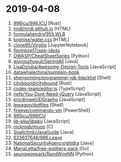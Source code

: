 # 2019-04-08

1. [996icu/996.ICU](https://github.com/996icu/996.ICU "Repo for counting stars and contributing. Press F to pay respect to glorious developers.") [Rust]
2. [nndl/nndl.github.io](https://github.com/nndl/nndl.github.io "《神经网络与深度学习》 Neural Network and Deep Learning") [HTML]
3. [formulahendry/955.WLB](https://github.com/formulahendry/955.WLB "955 不加班的公司名单") 
4. [kognise/water.css](https://github.com/kognise/water.css "A just-add-css collection of styles to make simple websites just a little nicer") [HTML]
5. [clone95/Virgilio](https://github.com/clone95/Virgilio "Your new Mentor for Data Science E-Learning.") [JupyterNotebook]
6. [florinpop17/app-ideas](https://github.com/florinpop17/app-ideas "A Collection of application ideas which can be used to improve your coding skills.") 
7. [OWASP/CheatSheetSeries](https://github.com/OWASP/CheatSheetSeries "The OWASP Cheat Sheet Series was created to provide a concise collection of high value information on specific application security topics.") [Python]
8. [wuyouzhuguli/SpringAll](https://github.com/wuyouzhuguli/SpringAll "循序渐进，学习Spring Boot、Spring Boot & Shiro、Spring Cloud和Spring Security，博客Spring系列源码") [Java]
9. [LisaDziuba/Awesome-Design-Tools](https://github.com/LisaDziuba/Awesome-Design-Tools "The best design tools for everything 👉") [JavaScript]
10. [datawhalechina/pumpkin-book](https://github.com/datawhalechina/pumpkin-book "《机器学习》（西瓜书）公式推导解析，在线阅读地址：https://datawhalechina.github.io/pumpkin-book") 
11. [shengxinjing/programmer-job-blacklist](https://github.com/shengxinjing/programmer-job-blacklist "🙈程序员找工作黑名单，换工作和当技术合伙人需谨慎啊 更新有赞") [Shell]
12. [citybound/citybound](https://github.com/citybound/citybound "A work-in-progress, open-source, multi-player city simulation game.") [Rust]
13. [codex-team/editor.js](https://github.com/codex-team/editor.js "A block-styled editor with clean JSON output") [TypeScript]
14. [nefe/You-Dont-Need-jQuery](https://github.com/nefe/You-Dont-Need-jQuery "Examples of how to do query, style, dom, ajax, event etc like jQuery with plain javascript.") [JavaScript]
15. [ericdrowell/ElGrapho](https://github.com/ericdrowell/ElGrapho "") [JavaScript]
16. [lewagon/dotfiles](https://github.com/lewagon/dotfiles "Default configuration for Le Wagon's students") [Shell]
17. [fireeye/commando-vm](https://github.com/fireeye/commando-vm "Complete Mandiant Offensive VM (Commando VM), the first full Windows-based penetration testing virtual machine distribution. The security community recognizes Kali Linux as the go-to penetration testing platform for those that prefer Linux. Commando VM is for penetration testers that prefer Windows. We know that building a Windows penetration te…") [PowerShell]
18. [995icu/996ICU](https://github.com/995icu/996ICU "996ICU 995ICU 工作996 生病ICU 加班不规范 亲人两行泪") 
19. [lib-pku/libpku](https://github.com/lib-pku/libpku "北京大学课程资料整理") [JavaScript]
20. [nickmqb/muon](https://github.com/nickmqb/muon "Modern low-level programming language") [C]
21. [Snailclimb/JavaGuide](https://github.com/Snailclimb/JavaGuide "【Java学习+面试指南】 一份涵盖大部分Java程序员所需要掌握的核心知识。") [Java]
22. [623637646/996.Leave](https://github.com/623637646/996.Leave "逃离996") 
23. [NationalSecurityAgency/ghidra](https://github.com/NationalSecurityAgency/ghidra "Ghidra is a software reverse engineering (SRE) framework") [Java]
24. [MariaLetta/free-gophers-pack](https://github.com/MariaLetta/free-gophers-pack "✨ This pack of 100+ gopher pictures and elements will help you to build own design of almost anything related to Go Programming Language: presentations, posts in blogs or social media, courses, videos and many, many more.") [Go]
25. [seungwonpark/RandWireNN](https://github.com/seungwonpark/RandWireNN "Implementation of: Exploring Randomly Wired Neural Networks for Image Recognition") [Python]
